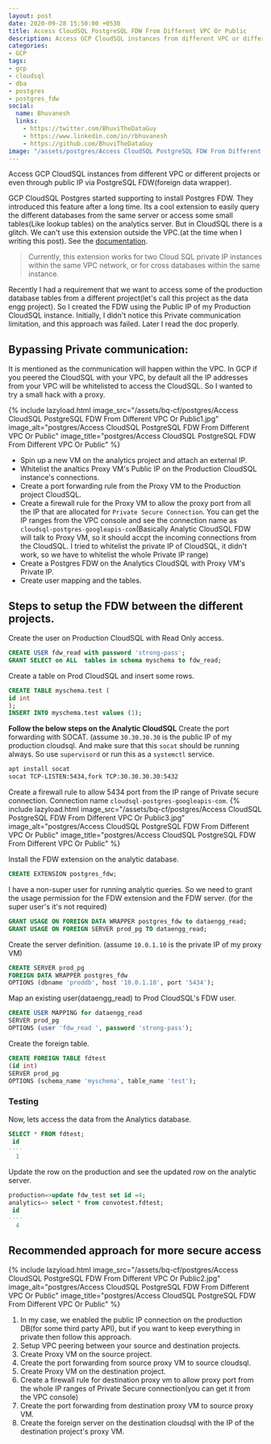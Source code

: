 ```yaml
---
layout: post
date: 2020-09-28 15:50:00 +0530
title: Access CloudSQL PostgreSQL FDW From Different VPC Or Public 
description: Access GCP CloudSQL instances from different VPC or different projects or even through public IP via PostgreSQL FDW.
categories:
- GCP
tags:
- gcp
- cloudsql
- dba
- postgres
- postgres_fdw
social:
  name: Bhuvanesh
  links:
    - https://twitter.com/BhuviTheDataGuy
    - https://www.linkedin.com/in/rbhuvanesh
    - https://github.com/BhuviTheDataGuy
image: "/assets/postgres/Access CloudSQL PostgreSQL FDW From Different VPC Or Public2.jpg"
---
```

Access GCP CloudSQL instances from different VPC or different projects or even through public IP via PostgreSQL FDW(foreign data wrapper).

GCP CloudSQL Postgres started supporting to install Postgres FDW. They introduced this feature after a long time. Its a cool extension to easily query the different databases from the same server or access some small tables(Like lookup tables) on the analytics server. But in CloudSQL there is a glitch. We can't use this extension outside the VPC.(at the time when I writing this post). See the [documentation](https://cloud.google.com/sql/docs/postgres/extensions#postgres_fdw).

> Currently, this extension works for two Cloud SQL private IP instances within the same VPC network, or for cross databases within the same instance.

Recently I had a requirement that we want to access some of the production database tables from a different project(let's call this project as the data engg project).  So I created the FDW using the Public IP of my Production CloudSQL instance. Initially, I didn't notice this Private communication limitation, and this approach was failed. Later I read the doc properly. 

## Bypassing Private communication:

It is mentioned as the communication will happen within the VPC. In GCP if you peered the CloudSQL with your VPC, by default all the IP addresses from your VPC will be whitelisted to access the CloudSQL. So I wanted to try a small hack with a proxy. 

{% include lazyload.html image_src="/assets/bq-cf/postgres/Access CloudSQL PostgreSQL FDW From Different VPC Or Public1.jpg" image_alt="postgres/Access CloudSQL PostgreSQL FDW From Different VPC Or Public" image_title="postgres/Access CloudSQL PostgreSQL FDW From Different VPC Or Public" %}

* Spin up a new VM on the analytics project and attach an external IP.
* Whitelist the analtics Proxy VM's Public IP on the Production CloudSQL instance's connections.
* Create a port forwarding rule from the Proxy VM to the Production project CloudSQL. 
* Create a firewall rule for the Proxy VM to allow the proxy port from all the IP that are allocated for `Private Secure Connection`. You can get the IP ranges from the VPC console and see the connection name as `cloudsql-postgres-googleapis-com`(Basically Analytic CloudSQL FDW will talk to Proxy VM, so it should accpt the incoming connections from the CloudSQL. I tried to whitelist the private IP of CloudSQL, it didn't work, so we have to whitelist the whole Private IP range)
* Create a Postgres FDW on the Analytics CloudSQL with Proxy VM's Private IP.
* Create user mapping and the tables.

## Steps to setup the FDW between the different projects.

Create the user on Production CloudSQL with Read Only access.
```sql
CREATE USER fdw_read with password 'strong-pass';
GRANT SELECT on ALL  tables in schema myschema to fdw_read;
```
Create a table on Prod CloudSQL and insert some rows.
```sql
CREATE TABLE myschema.test (
id int
);
INSERT INTO myschema.test values (1);
```
**Follow the below steps on the Analytic CloudSQL**
Create the port forwarding with SOCAT. (assume `30.30.30.30` is the public IP of my production cloudsql. And make sure that this `socat` should be running always. So use `supervisord` or run this as a `systemctl` service. 
```bash
apt install socat
socat TCP-LISTEN:5434,fork TCP:30.30.30.30:5432 
```
Create a firewall rule to allow 5434 port from the IP range of Private secure connection. Connection name `cloudsql-postgres-googleapis-com`.
{% include lazyload.html image_src="/assets/bq-cf/postgres/Access CloudSQL PostgreSQL FDW From Different VPC Or Public3.jpg" image_alt="postgres/Access CloudSQL PostgreSQL FDW From Different VPC Or Public" image_title="postgres/Access CloudSQL PostgreSQL FDW From Different VPC Or Public" %}

Install the FDW extension on the analytic database.
```sql
CREATE EXTENSION postgres_fdw;
```
I have a non-super user for running analytic queries. So we need to grant the usage permission for the FDW extension and the FDW server. (for the super user's it's not required)
```sql
GRANT USAGE ON FOREIGN DATA WRAPPER postgres_fdw to dataengg_read;
GRANT USAGE ON FOREIGN SERVER prod_pg TO dataengg_read;
```
Create the server definition. (assume `10.0.1.10` is the private IP of my proxy VM)
```sql
CREATE SERVER prod_pg 
FOREIGN DATA WRAPPER postgres_fdw
OPTIONS (dbname 'proddb', host '10.0.1.10', port '5434');
```
Map an existing user(dataengg_read) to Prod CloudSQL's FDW user.
```sql
CREATE USER MAPPING for dataengg_read
SERVER prod_pg
OPTIONS (user 'fdw_read ', password 'strong-pass');
```
Create the foreign table.
```sql
CREATE FOREIGN TABLE fdtest
(id int)
SERVER prod_pg
OPTIONS (schema_name 'myschema', table_name 'test');
```
### Testing

Now, lets access the data from the Analytics database.
```sql
SELECT * FROM fdtest;
 id 
----
  1
```
Update the row on the production and see the updated row on the analytic server.
```sql
production=>update fdw_test set id =4;
analytics=> select * from convotest.fdtest;
 id 
----
  4
```
## Recommended approach for more secure access

{% include lazyload.html image_src="/assets/bq-cf/postgres/Access CloudSQL PostgreSQL FDW From Different VPC Or Public2.jpg" image_alt="postgres/Access CloudSQL PostgreSQL FDW From Different VPC Or Public" image_title="postgres/Access CloudSQL PostgreSQL FDW From Different VPC Or Public" %}

1. In my case, we enabled the public IP connection on the production DB(for some third party API), but if you want to keep everything in private then follow this approach.
2. Setup VPC peering between your source and destination projects.
3. Create Proxy VM on the source project.
4. Create the port forwarding from source proxy VM to source cloudsql.
5. Create Proxy VM on the destination project.
6. Create a firewall rule for destination proxy vm to allow proxy port from the whole IP ranges of Private Secure connection(you can get it from the VPC console)
7. Create the port forwarding from destination proxy VM to source proxy VM.
8. Create the foreign server on the destination cloudsql with the IP of the destination project's proxy VM.


